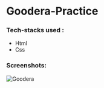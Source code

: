 # Goodera-Practice

### Tech-stacks used :

- Html
- Css

### Screenshots:

![Goodera](gooeraTask.png)
